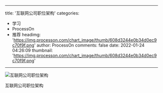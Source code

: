 
---
title: '互联网公司职位架构'
categories: 
 - 学习
 - ProcessOn
 - 推荐
headimg: 'https://img.processon.com/chart_image/thumb/608d3244e0b34d0ec9c70f9f.png'
author: ProcessOn
comments: false
date: 2022-01-24 04:26:09
thumbnail: 'https://img.processon.com/chart_image/thumb/608d3244e0b34d0ec9c70f9f.png'
---

<div>   
<img class="thumb" alt="互联网公司职位架构" src="https://img.processon.com/chart_image/thumb/608d3244e0b34d0ec9c70f9f.png" referrerpolicy="no-referrer">
<p>互联网公司职位架构</p>  
</div>
            